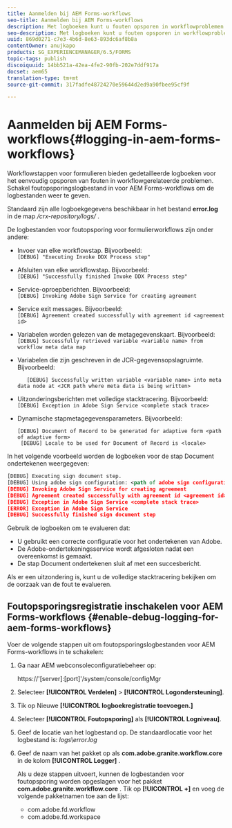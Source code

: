 ```yaml
---
title: Aanmelden bij AEM Forms-workflows
seo-title: Aanmelden bij AEM Forms-workflows
description: Met logboeken kunt u fouten opsporen in workflowproblemen met AEM Forms.
seo-description: Met logboeken kunt u fouten opsporen in workflowproblemen met AEM Forms.
uuid: 869d0271-c7e3-4b6d-8e63-893dc6af8b8a
contentOwner: anujkapo
products: SG_EXPERIENCEMANAGER/6.5/FORMS
topic-tags: publish
discoiquuid: 14bb521a-42ea-4fe2-90fb-202e7ddf917a
docset: aem65
translation-type: tm+mt
source-git-commit: 317fadfe48724270e59644d2ed9a90fbee95cf9f

---
```



# Aanmelden bij AEM Forms-workflows{#logging-in-aem-forms-workflows}

Workflowstappen voor formulieren bieden gedetailleerde logboeken voor het eenvoudig opsporen van fouten in workflowgerelateerde problemen. Schakel foutopsporingslogbestand in voor AEM Forms-workflows om de logbestanden weer te geven.

Standaard zijn alle logboekgegevens beschikbaar in het bestand **error.log** in de map */crx-repository/logs/* .

De logbestanden voor foutopsporing voor formulierworkflows zijn onder andere:

* Invoer van elke workflowstap. Bijvoorbeeld:\
   `[DEBUG] "Executing Invoke DDX Process step"`

* Afsluiten van elke workflowstap. Bijvoorbeeld:\
   `[DEBUG] "Successfully finished Invoke DDX Process step"`

* Service-oproepberichten. Bijvoorbeeld:\
   `[DEBUG] Invoking Adobe Sign Service for creating agreement`

* Service exit messages. Bijvoorbeeld:\
   `[DEBUG] Agreement created successfully with agreement id <agreement id>`

* Variabelen worden gelezen van de metagegevenskaart. Bijvoorbeeld:\
   `[DEBUG] Successfully retrieved variable <variable name> from workflow meta data map`

* Variabelen die zijn geschreven in de JCR-gegevensopslagruimte. Bijvoorbeeld:

   ```
      [DEBUG] Successfully written variable <variable name> into meta data node at <JCR path where meta data is being written>
   ```

* Uitzonderingsberichten met volledige stacktracering. Bijvoorbeeld:\
   `[DEBUG] Exception in Adobe Sign Service <complete stack trace>`

* Dynamische stapmetagegevensparameters. Bijvoorbeeld:

   ```
   [DEBUG] Document of Record to be generated for adaptive form <path of adaptive form>
    [DEBUG] Locale to be used for Document of Record is <locale>
   ```

In het volgende voorbeeld worden de logboeken voor de stap Document ondertekenen weergegeven:

```xml
[DEBUG] Executing sign document step.
[DEBUG] Using adobe sign configuration: <path of adobe sign configuration>
[DEBUG] Invoking Adobe Sign Service for creating agreement
[DEBUG] Agreement created successfully with agreement id <agreement id>
[DEBUG] Exception in Adobe Sign Service <complete stack trace>
[ERROR] Exception in Adobe Sign Service
[DEBUG] Successfully finished sign document step
```

Gebruik de logboeken om te evalueren dat:

* U gebruikt een correcte configuratie voor het ondertekenen van Adobe.
* De Adobe-ondertekeningsservice wordt afgesloten nadat een overeenkomst is gemaakt.
* De stap Document ondertekenen sluit af met een succesbericht.

Als er een uitzondering is, kunt u de volledige stacktracering bekijken om de oorzaak van de fout te evalueren.

## Foutopsporingsregistratie inschakelen voor AEM Forms-workflows {#enable-debug-logging-for-aem-forms-workflows}

Voer de volgende stappen uit om foutopsporingslogbestanden voor AEM Forms-workflows in te schakelen:

1. Ga naar AEM webconsoleconfiguratiebeheer op:

   https://&#39;[server]:[port]&#39;/system/console/configMgr

1. Selecteer **[!UICONTROL Verdelen]** > **[!UICONTROL Logondersteuning]**.
1. Tik op Nieuwe **[!UICONTROL logboekregistratie toevoegen.]**
1. Selecteer **[!UICONTROL Foutopsporing]** als **[!UICONTROL Logniveau]**.
1. Geef de locatie van het logbestand op. De standaardlocatie voor het logbestand is: *logs\error.log*
1. Geef de naam van het pakket op als **com.adobe.granite.workflow.core** in de kolom **[!UICONTROL Logger]** .

   Als u deze stappen uitvoert, kunnen de logbestanden voor foutopsporing worden opgeslagen voor het pakket **com.adobe.granite.workflow.core** . Tik op **[!UICONTROL +]** en voeg de volgende pakketnamen toe aan de lijst:

   * com.adobe.fd.workflow
   * com.adobe.fd.workspace

